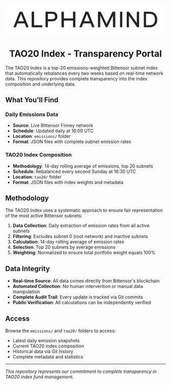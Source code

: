<br>

<p align="center">
  <img src="alphamind.png" alt="ALPHAMIND Logo" width="500">
</p>

<h1 align="center">TAO20 Index - Transparency Portal</h1>

The TAO20 Index is a top-20 emissions-weighted Bittensor subnet index that automatically rebalances every two weeks based on real-time network data. This repository provides complete transparency into the index composition and underlying data.

## What You'll Find

### Daily Emissions Data
- **Source**: Live Bittensor Finney network
- **Schedule**: Updated daily at 16:00 UTC
- **Location**: `emissions/` folder
- **Format**: JSON files with complete subnet emission rates

### TAO20 Index Composition
- **Methodology**: 14-day rolling average of emissions, top 20 subnets
- **Schedule**: Rebalanced every second Sunday at 16:30 UTC
- **Location**: `tao20/` folder
- **Format**: JSON files with index weights and metadata

## Methodology

The TAO20 Index uses a systematic approach to ensure fair representation of the most active Bittensor subnets:

1. **Data Collection**: Daily extraction of emission rates from all active subnets
2. **Filtering**: Excludes subnet 0 (root network) and inactive subnets
3. **Calculation**: 14-day rolling average of emission rates
4. **Selection**: Top 20 subnets by average emissions
5. **Weighting**: Normalized to ensure total portfolio weight equals 100%

## Data Integrity

- **Real-time Source**: All data comes directly from Bittensor's blockchain
- **Automated Collection**: No human intervention or manual data manipulation
- **Complete Audit Trail**: Every update is tracked via Git commits
- **Public Verification**: All calculations can be independently verified

## Access

Browse the `emissions/` and `tao20/` folders to access:
- Latest daily emission snapshots
- Current TAO20 index composition
- Historical data via Git history
- Complete metadata and statistics

---

*This repository represents our commitment to complete transparency in TAO20 index fund management.*
